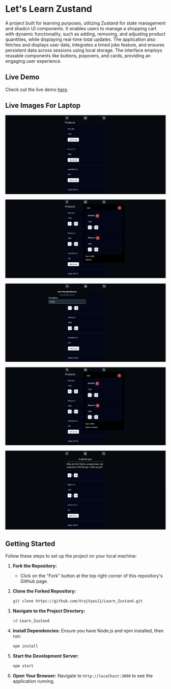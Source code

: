 # Let's Learn Zustand

A project built for learning purposes, utilizing Zustand for state management and shadcn UI components. It enables users to manage a shopping cart with dynamic functionality, such as adding, removing, and adjusting product quantities, while displaying real-time total updates. The application also fetches and displays user data, integrates a timed joke feature, and ensures persistent data across sessions using local storage. The interface employs reusable components like buttons, popovers, and cards, providing an engaging user experience.

## Live Demo

Check out the live demo [here](https://your-live-demo-link.com).

## Live Images For Laptop

![Laptop View](./demoimages/1.png)

![Laptop View](./demoimages/2.png)

![Laptop View](./demoimages/3.png)

![Laptop View](./demoimages/4.png)

![Laptop View](./demoimages/5.png)

## Getting Started

Follow these steps to set up the project on your local machine:

1. **Fork the Repository:**
   - Click on the "Fork" button at the top right corner of this repository's GitHub page.

2. **Clone the Forked Repository:**
   ```bash
   git clone https://github.com/VrajVyas11/Learn_Zustand.git
   ```

3. **Navigate to the Project Directory:**
   ```bash
   cd Learn_Zustand
   ```

4. **Install Dependencies:**
   Ensure you have Node.js and npm installed, then run:
   ```bash
   npm install
   ```

5. **Start the Development Server:**
   ```bash
   npm start
   ```

6. **Open Your Browser:**
   Navigate to `http://localhost:3000` to see the application running.
